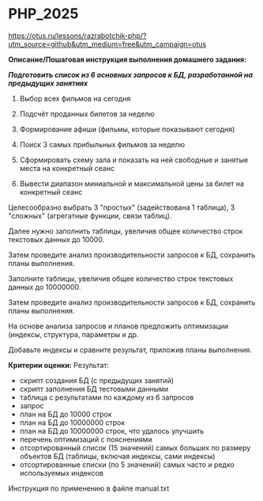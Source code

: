 # PHP_2025

https://otus.ru/lessons/razrabotchik-php/?utm_source=github&utm_medium=free&utm_campaign=otus

**Описание/Пошаговая инструкция выполнения домашнего задания:**

***Подготовить список из 6 основных запросов к БД, разработанной на предыдущих занятиях***

1. Выбор всех фильмов на сегодня

2. Подсчёт проданных билетов за неделю

3. Формирование афиши (фильмы, которые показывают сегодня)

4. Поиск 3 самых прибыльных фильмов за неделю

5. Сформировать схему зала и показать на ней свободные и занятые места на конкретный сеанс

6. Вывести диапазон миниальной и максимальной цены за билет на конкретный сеанс


Целесообразно выбрать 3 "простых" (задействована 1 таблица), 3 "сложных" (агрегатные функции, связи таблиц).


Далее нужно заполнить таблицы, увеличив общее количество строк текстовых данных до 10000.

Затем проведите анализ производительности запросов к БД, сохранить планы выполнения.


Заполните таблицы, увеличив общее количество строк текстовых данных до 10000000.

Затем проведите анализ производительности запросов к БД, сохранить планы выполнения.


На основе анализа запросов и планов предложить оптимизации (индексы, структура, параметры и др.

Добавьте индексы и сравните результат, приложив планы выполнения.


**Критерии оценки:**
Результат:

* скрипт создания БД (с предыдущих занятий)
* скрипт заполнения БД тестовыми данными
* таблица с результатами по каждому из 6 запросов
* запрос
* план на БД до 10000 строк
* план на БД до 10000000 строк
* план на БД до 10000000 строк, что удалось улучшить
* перечень оптимизаций с пояснениями
* отсортированный список (15 значений) самых больших по размеру объектов БД (таблицы, включая индексы, сами индексы)
* отсортированные списки (по 5 значений) самых часто и редко используемых индексов

Инструкция по применению в файле manual.txt